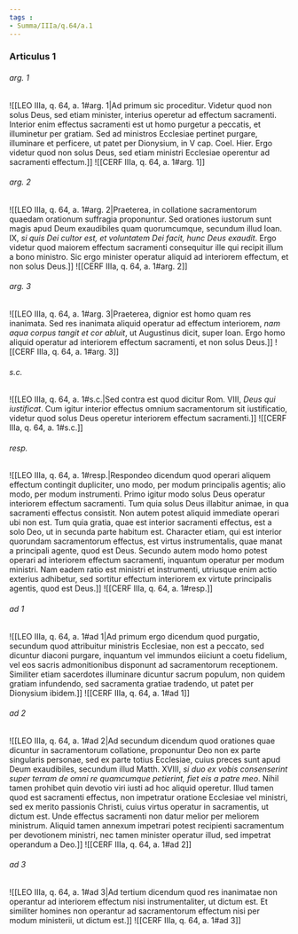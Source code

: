 ```yaml
---
tags : 
- Summa/IIIa/q.64/a.1
---
```


### Articulus 1

###### arg. 1
![[LEO IIIa, q. 64, a. 1#arg. 1|Ad primum sic proceditur. Videtur quod non solus Deus, sed etiam minister, interius operetur ad effectum sacramenti. Interior enim effectus sacramenti est ut homo purgetur a peccatis, et illuminetur per gratiam. Sed ad ministros Ecclesiae pertinet purgare, illuminare et perficere, ut patet per Dionysium, in V cap. Coel. Hier. Ergo videtur quod non solus Deus, sed etiam ministri Ecclesiae operentur ad sacramenti effectum.]]
![[CERF IIIa, q. 64, a. 1#arg. 1]]

###### arg. 2
![[LEO IIIa, q. 64, a. 1#arg. 2|Praeterea, in collatione sacramentorum quaedam orationum suffragia proponuntur. Sed orationes iustorum sunt magis apud Deum exaudibiles quam quorumcumque, secundum illud Ioan. IX, *si quis Dei cultor est, et voluntatem Dei facit, hunc Deus exaudit*. Ergo videtur quod maiorem effectum sacramenti consequitur ille qui recipit illum a bono ministro. Sic ergo minister operatur aliquid ad interiorem effectum, et non solus Deus.]]
![[CERF IIIa, q. 64, a. 1#arg. 2]]

###### arg. 3
![[LEO IIIa, q. 64, a. 1#arg. 3|Praeterea, dignior est homo quam res inanimata. Sed res inanimata aliquid operatur ad effectum interiorem, *nam aqua corpus tangit et cor abluit*, ut Augustinus dicit, super Ioan. Ergo homo aliquid operatur ad interiorem effectum sacramenti, et non solus Deus.]]
![[CERF IIIa, q. 64, a. 1#arg. 3]]

###### s.c.
![[LEO IIIa, q. 64, a. 1#s.c.|Sed contra est quod dicitur Rom. VIII, *Deus qui iustificat*. Cum igitur interior effectus omnium sacramentorum sit iustificatio, videtur quod solus Deus operetur interiorem effectum sacramenti.]]
![[CERF IIIa, q. 64, a. 1#s.c.]]

###### resp.
![[LEO IIIa, q. 64, a. 1#resp.|Respondeo dicendum quod operari aliquem effectum contingit dupliciter, uno modo, per modum principalis agentis; alio modo, per modum instrumenti. Primo igitur modo solus Deus operatur interiorem effectum sacramenti. Tum quia solus Deus illabitur animae, in qua sacramenti effectus consistit. Non autem potest aliquid immediate operari ubi non est. Tum quia gratia, quae est interior sacramenti effectus, est a solo Deo, ut in secunda parte habitum est. Character etiam, qui est interior quorundam sacramentorum effectus, est virtus instrumentalis, quae manat a principali agente, quod est Deus. Secundo autem modo homo potest operari ad interiorem effectum sacramenti, inquantum operatur per modum ministri. Nam eadem ratio est ministri et instrumenti, utriusque enim actio exterius adhibetur, sed sortitur effectum interiorem ex virtute principalis agentis, quod est Deus.]]
![[CERF IIIa, q. 64, a. 1#resp.]]

###### ad 1
![[LEO IIIa, q. 64, a. 1#ad 1|Ad primum ergo dicendum quod purgatio, secundum quod attribuitur ministris Ecclesiae, non est a peccato, sed dicuntur diaconi purgare, inquantum vel immundos eiiciunt a coetu fidelium, vel eos sacris admonitionibus disponunt ad sacramentorum receptionem. Similiter etiam sacerdotes illuminare dicuntur sacrum populum, non quidem gratiam infundendo, sed sacramenta gratiae tradendo, ut patet per Dionysium ibidem.]]
![[CERF IIIa, q. 64, a. 1#ad 1]]

###### ad 2
![[LEO IIIa, q. 64, a. 1#ad 2|Ad secundum dicendum quod orationes quae dicuntur in sacramentorum collatione, proponuntur Deo non ex parte singularis personae, sed ex parte totius Ecclesiae, cuius preces sunt apud Deum exaudibiles, secundum illud Matth. XVIII, *si duo ex vobis consenserint super terram de omni re quamcumque petierint, fiet eis a patre meo*. Nihil tamen prohibet quin devotio viri iusti ad hoc aliquid operetur. Illud tamen quod est sacramenti effectus, non impetratur oratione Ecclesiae vel ministri, sed ex merito passionis Christi, cuius virtus operatur in sacramentis, ut dictum est. Unde effectus sacramenti non datur melior per meliorem ministrum. Aliquid tamen annexum impetrari potest recipienti sacramentum per devotionem ministri, nec tamen minister operatur illud, sed impetrat operandum a Deo.]]
![[CERF IIIa, q. 64, a. 1#ad 2]]

###### ad 3
![[LEO IIIa, q. 64, a. 1#ad 3|Ad tertium dicendum quod res inanimatae non operantur ad interiorem effectum nisi instrumentaliter, ut dictum est. Et similiter homines non operantur ad sacramentorum effectum nisi per modum ministerii, ut dictum est.]]
![[CERF IIIa, q. 64, a. 1#ad 3]]

